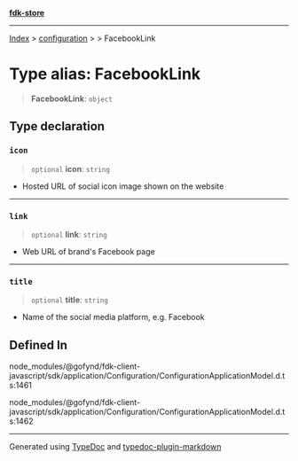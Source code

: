 [**fdk-store**](../../../README.md)
***

[Index](../../../API.md) > [configuration](../../README.md) > [<internal>](../README.md) > FacebookLink

# Type alias: FacebookLink

> **FacebookLink**: `object`

## Type declaration

### `icon`

> `optional` **icon**: `string`

- Hosted URL of social icon image shown on the website

***

### `link`

> `optional` **link**: `string`

- Web URL of brand's Facebook page

***

### `title`

> `optional` **title**: `string`

- Name of the social media platform, e.g. Facebook

## Defined In

node\_modules/@gofynd/fdk-client-javascript/sdk/application/Configuration/ConfigurationApplicationModel.d.ts:1461

node\_modules/@gofynd/fdk-client-javascript/sdk/application/Configuration/ConfigurationApplicationModel.d.ts:1462

***
Generated using [TypeDoc](https://typedoc.org/) and [typedoc-plugin-markdown](https://www.npmjs.com/package/typedoc-plugin-markdown)
